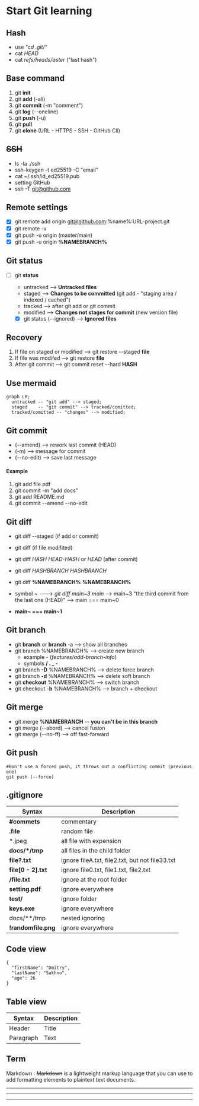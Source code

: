 # Start Git learning

## Hash 

- use *"cd .git/"*
- cat *HEAD*
- cat *refs/heads/aster* ("last hash")

## **Base command**

1. git **init**
2. git **add** (-all)
3. git **commit** (-m "comment")
4. git **log** (--oneline)
5. git **push** (-u)
6. git **pull**
7. git **clone** (URL - HTTPS - SSH - GitHub Cli)

## ~~SSH~~

- ls -la ./ssh 
- ssh-keygen -t ed25519 -C "email"
- cat ~/.ssh/id_ed25519.pub
- setting GitHub
- ssh -T git@github.com

## Remote settings 

- [x] git remote add origin git@github.com:%name%:URL-project.git
- [x] git remote -v 
- [x] git push -u origin (master/main)
- [x] git push -u origin **%NAMEBRANCH%**

## Git status

- [ ] git **status**

  * untracked --> **Untracked files**
  * staged    --> **Changes to be committed** (git add - "staging area / indexed / cached")
  * tracked   --> after git add or git commit
  * modified  --> **Changes not stages for commit** (new version file)
  - [x] git status (--ignored) --> **Ignored files**

## Recovery 

1. If file on staged or modified --> git restore --staged **file**
2. If file was modifed --> git restore **file**
3. After git commit --> git commit reset --hard **HASH**

## Use mermaid

```mermaid
graph LR;
  untracked -- "git add" --> staged;
  staged    -- "git commit" --> tracked/comitted;
  tracked/comitted -- "changes" --> modified;
```

## Git commit 

- (--amend) --> rework last commit (HEAD)
- (-m) --> message for commit
- (--no-edit) --> save last message

#### Example 
1. git add file.pdf
2. git commit -m "add docs"
3. git add README.md
4. git commit --amend --no-edit

## Git diff

- git diff --staged (if add or commit)
- git diff (if file modifited)
- git diff *HASH* *HEAD-HASH* or *HEAD* (after commit)
- git diff *HASHBRANCH* *HASHBRANCH*

- git diff **%NAMEBRANCH%** **%NAMEBRANCH%**
- symbol **~** ---> *git diff main~3 main* --> main~3 "the third commit from the last one (HEAD)" --> main === main~0
- **main~ === main~1**

## Git branch

- git **branch** or **branch** -a --> show all branches
- git branch %NAMEBRANCH% --> create new branch
  - example - (*features/add-branch-info*)
  - symbols **/ . _ -**
- git branch **-D** %NAMEBRANCH% --> delete force branch
- git branch **-d** %NAMEBRANCH% --> delete soft branch
- git **checkout** %NAMEBRANCH% --> switch branch
- git checkout **-b** %NAMEBRANCH% --> branch + checkout

## Git merge

- git merge **%NAMEBRANCH** -- **you can't be in this branch**
- git merge (--abord) --> cancel fusion
- git merge (--no-ff) --> off fast-forward

## Git push 
```
#Вon't use a forced push, it throws out a conflicting commit (previous one)
git push (--force)
```

## .gitignore 

| Syntax | Description |
| ----------- | ----------- |
| **#commets** | commentary |
| **.file** | random file |
| *.jpeg | all file with expension |
| **docs/*/tmp** | all files in the child folder |
| **file?.txt** | ignore fileA.txt, file2.txt, but not file33.txt |
| **file[0 - 2].txt** | ignore file0.txt, file1.txt, file2.txt |
| **/file.txt** | ignore at the root folder |
| **setting.pdf** | ignore everywhere |
| **test/** | ignore folder |
| **keys.exe** | ignore everywhere |
| docs/**/tmp | nested ignoring |
| **!randomfile.png** | ignore everywhere |

## Code view

```
{
  "firstName": "Dmitry",
  "lastName": "Sakhno",
  "age": 26
}
```

## Table view

| Syntax | Description |
| ----------- | ----------- |
| Header | Title |
| Paragraph | Text |

## Term

Markdown
: ~~Markdown~~ is a lightweight markup language that you can use to add formatting elements to plaintext text documents.

---
---
---